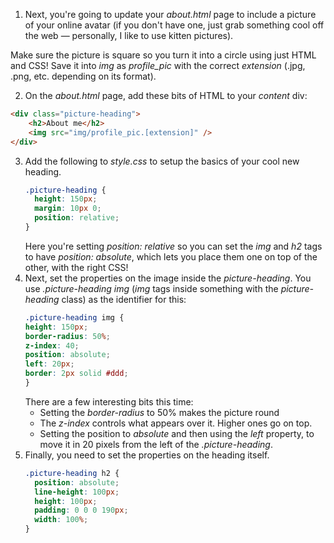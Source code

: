 1. Next, you're going to update your *about.html* page to include a picture of your online avatar (if you don't have one, just grab something cool off the web — personally, I like to use kitten pictures).

  Make sure the picture is square so you turn it into a circle using just HTML and CSS! Save it into *img* as *profile_pic* with the correct *extension* (.jpg, .png, etc. depending on its format).

2. On the *about.html* page, add these bits of HTML to your *content* div:
  ```html
  <div class="picture-heading">
      <h2>About me</h2>
      <img src="img/profile_pic.[extension]" />
  </div>
  ```

3. Add the following to *style.css* to setup the basics of your cool new heading.
    ```css
    .picture-heading {
      height: 150px;
      margin: 10px 0;
      position: relative;
    }
    ```  
    Here you're setting *position: relative* so you can set the *img* and *h2* tags to have *position: absolute*, which lets you place them one on top of the other, with the right CSS!
4. Next, set the properties on the image inside the *picture-heading*. You use *.picture-heading img* (*img* tags inside something with the *picture-heading* class) as the identifier for this:
    ```css
    .picture-heading img {
    height: 150px;
    border-radius: 50%;
    z-index: 40;
    position: absolute;
    left: 20px;
    border: 2px solid #ddd;
    }
    ```
    There are a few interesting bits this time:
      * Setting the *border-radius* to 50% makes the picture round
      * The *z-index* controls what appears over it. Higher ones go on top.
      * Setting the position to *absolute* and then using the *left* property, to move it in 20 pixels from the left of the *.picture-heading*.
5. Finally, you need to set the properties on the heading itself.
    ```css
    .picture-heading h2 {
      position: absolute;
      line-height: 100px;
      height: 100px;
      padding: 0 0 0 190px;
      width: 100%;
    }
    ```
